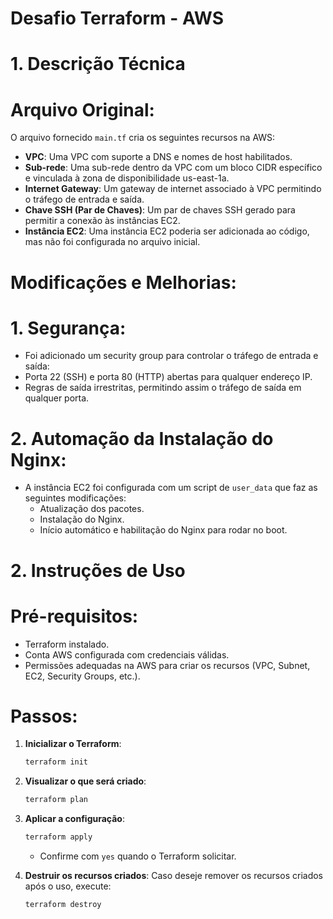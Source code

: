 
# Desafio Terraform - AWS

# 1. Descrição Técnica

# Arquivo Original:
O arquivo fornecido `main.tf` cria os seguintes recursos na AWS:

- **VPC**: Uma VPC com suporte a DNS e nomes de host habilitados.
- **Sub-rede**: Uma sub-rede dentro da VPC com um bloco CIDR específico e vinculada à zona de disponibilidade us-east-1a.
- **Internet Gateway**: Um gateway de internet associado à VPC permitindo o tráfego de entrada e saída.
- **Chave SSH (Par de Chaves)**: Um par de chaves SSH gerado para permitir a conexão às instâncias EC2.
- **Instância EC2**: Uma instância EC2 poderia ser adicionada ao código, mas não foi configurada no arquivo inicial.

# Modificações e Melhorias:

# 1. Segurança:
  - Foi adicionado um security group para controlar o tráfego de entrada e saída:
  - Porta 22 (SSH) e porta 80 (HTTP) abertas para qualquer endereço IP.
  - Regras de saída irrestritas, permitindo assim o tráfego de saída em qualquer porta.

# 2. Automação da Instalação do Nginx:
- A instância EC2 foi configurada com um script de `user_data` que faz as seguintes modificações: 
  - Atualização dos pacotes.
  - Instalação do Nginx.
  - Início automático e habilitação do Nginx para rodar no boot.

# 2. Instruções de Uso

# Pré-requisitos:
- Terraform instalado.
- Conta AWS configurada com credenciais válidas.
- Permissões adequadas na AWS para criar os recursos (VPC, Subnet, EC2, Security Groups, etc.).

# Passos:

1. **Inicializar o Terraform**:
   ```bash
   terraform init
   ```

2. **Visualizar o que será criado**:
   ```bash
   terraform plan
   ```

3. **Aplicar a configuração**:
   ```bash
   terraform apply
   ```
   - Confirme com `yes` quando o Terraform solicitar.

4. **Destruir os recursos criados**:
   Caso deseje remover os recursos criados após o uso, execute:
   ```bash
   terraform destroy
   ```


